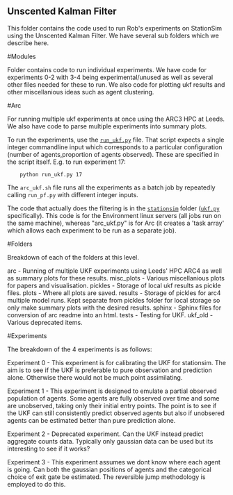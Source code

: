 ## Unscented Kalman Filter

This folder contains the code used to run Rob's experiments on StationSim using the Unscented Kalman Filter. We have several sub folders which we describe here.

#Modules

Folder contains code to run individual experiments. We have code for experiments 0-2 with 3-4 being experimental/unused as well as several other files needed for these to run. We also code for plotting ukf results and other miscellanious ideas such as agent clustering.

#Arc

For running multiple ukf experiments at once using the ARC3 HPC at Leeds. We also have code to parse multiple experiments
into summary plots.

To run the experiments, use the [`run_ukf.py`](./run_pf.py) file. That script expects a single integer commandline input which corresponds to a particular configuration (number of agents,proportion of agents observed). These are specified in the script itself. E.g. to run experiment 17:

```
	python run_ukf.py 17
```

The `arc_ukf.sh` file runs all the experiments as a batch job by repeatedly calling `run_pf.py` with different integer inputs.

The code that actually does the filtering is in the [`stationsim`](../../stationsim) folder ([`ukf.py`](../../stationsim/particle_filter.py) specifically). This code is for the Environment linux servers (all jobs run on the same machine), whereas "arc_ukf.py" is for Arc (it creates a 'task array' which allows each experiment to be run as a separate job).

#Folders

Breakdown of each of the folders at this level.

arc - Running of multiple UKF experiments using Leeds' HPC ARC4 as well as summary plots for these results.
misc_plots - Various miscellanious plots for papers and visualisation.
pickles - Storage of local ukf results as pickle files.
plots - Where all plots are saved.
results - Storage of pickles for arc4 multiple model runs. Kept separate from pickles folder for local storage so only make summary plots with the desired results. 
sphinx - Sphinx files for conversion of arc readme into an html.
tests - Testing for UKF.
ukf_old - Various deprecated items.

#Experiments

The breakdown of the 4 experiments is as follows:

Experiment 0 - This experiment is for calibrating the UKF for stationsim. The aim is to see if the UKF is preferable to pure observation and prediction alone. Otherwise there would not be much point assimilating.

Experiment 1 - This experiment is designed to emulate a partial observed population of agents. Some agents are fully observed over time and some are unobserved, taking only their initial entry points. The point is to see if the UKF can still consistently predict observed agents but also if unobsered agents can be estimated better than pure prediction alone.  

Experiment 2 - Deprecated experiment. Can the UKF instead predict aggregate counts data. Typically only gaussian data can be used but its interesting to see if it works?

Experiment 3 - This experiment assumes we dont know where each agent is going. Can both the gaussian positions of agents and the categorical choice of exit gate be estimated. The reversible jump methodology is employed to do this.


